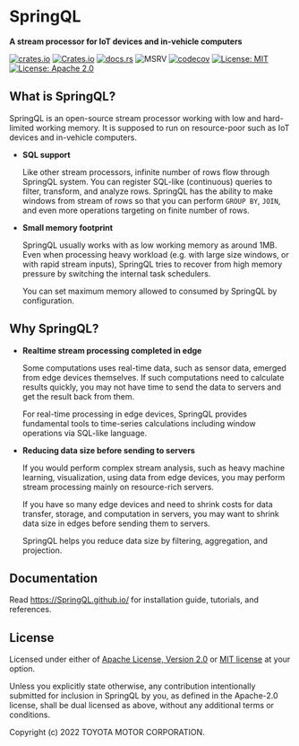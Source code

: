 # SpringQL

**A stream processor for IoT devices and in-vehicle computers**

[![crates.io](https://img.shields.io/crates/v/springql-core.svg)](https://crates.io/crates/springql-core)
[![Crates.io](https://img.shields.io/crates/d/springql-core?label=cargo%20installs)](https://crates.io/crates/springql-core)
[![docs.rs](https://img.shields.io/badge/API%20doc-docs.rs-blueviolet)](https://docs.rs/springql-core)
![MSRV](https://img.shields.io/badge/rustc-1.57.0+-lightgray.svg)
[![codecov](https://codecov.io/gh/SpringQL/SpringQL/branch/main/graph/badge.svg?token=XI0IR5QVU3)](https://codecov.io/gh/SpringQL/SpringQL)
[![License: MIT](https://img.shields.io/badge/license-MIT-blue.svg)](https://github.com/SpringQL/SpringQL/blob/master/LICENSE-MIT)
[![License: Apache 2.0](https://img.shields.io/badge/license-Apache_2.0-blue.svg)](https://github.com/SpringQL/SpringQL/blob/master/LICENSE-APACHE)

## What is SpringQL?

SpringQL is an open-source stream processor working with low and hard-limited working memory. It is supposed to run on resource-poor such as IoT devices and in-vehicle computers.

- **SQL support**

  Like other stream processors, infinite number of rows flow through SpringQL system. You can register SQL-like (continuous) queries to filter, transform, and analyze rows.
  SpringQL has the ability to make windows from stream of rows so that you can perform `GROUP BY`, `JOIN`, and even more operations targeting on finite number of rows.

- **Small memory footprint**

  SpringQL usually works with as low working memory as around 1MB.
  Even when processing heavy workload (e.g. with large size windows, or with rapid stream inputs), SpringQL tries to recover from high memory pressure by switching the internal task schedulers.

  You can set maximum memory allowed to consumed by SpringQL by configuration.

## Why SpringQL?

- **Realtime stream processing completed in edge**

  Some computations uses real-time data, such as sensor data, emerged from edge devices themselves.
  If such computations need to calculate results quickly, you may not have time to send the data to servers and get the result back from them.

  For real-time processing in edge devices, SpringQL provides fundamental tools to time-series calculations including window operations via SQL-like language.

- **Reducing data size before sending to servers**

  If you would perform complex stream analysis, such as heavy machine learning, visualization, using data from edge devices, you may perform stream processing mainly on resource-rich servers.

  If you have so many edge devices and need to shrink costs for data transfer, storage, and computation in servers, you may want to shrink data size in edges before sending them to servers.

  SpringQL helps you reduce data size by filtering, aggregation, and projection.

## Documentation

Read <https://SpringQL.github.io/> for installation guide, tutorials, and references.

## License

Licensed under either of [Apache License, Version 2.0](LICENSE-APACHE) or [MIT license](LICENSE-MIT) at your option.

Unless you explicitly state otherwise, any contribution intentionally submitted
for inclusion in SpringQL by you, as defined in the Apache-2.0 license, shall be
dual licensed as above, without any additional terms or conditions.

Copyright (c) 2022 TOYOTA MOTOR CORPORATION.
